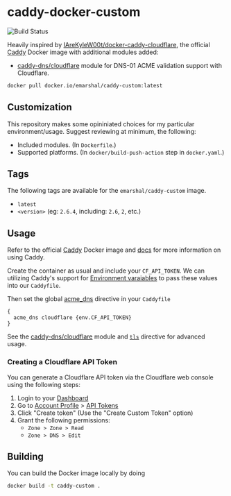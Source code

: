 # caddy-docker-custom

![Build Status](https://github.com/emarshal/caddy-docker-custom/actions/workflows/docker.yaml/badge.svg)

Heavily inspired by [IAreKyleW00t/docker-caddy-cloudflare](https://github.com/IAreKyleW00t/docker-caddy-cloudflare), the official [Caddy](https://hub.docker.com/_/caddy) Docker image with additional modules added:
* [caddy-dns/cloudflare](https://github.com/caddy-dns/cloudflare) module for DNS-01 ACME validation support with Cloudflare.

```sh
docker pull docker.io/emarshal/caddy-custom:latest
```

## Customization

This repository makes some opininiated choices for my particular environment/usage. Suggest reviewing at minimum, the following:

* Included modules. (In `Dockerfile`.)
* Supported platforms. (In `docker/build-push-action` step in `docker.yaml`.)

## Tags

The following tags are available for the `emarshal/caddy-custom` image.

* `latest`
* `<version>` (eg: `2.6.4`, including: `2.6`, `2`, etc.)

## Usage

Refer to the official [Caddy](https://hub.docker.com/_/caddy) Docker image and [docs](https://caddyserver.com/docs/) for more information on using Caddy.

Create the container as usual and include your `CF_API_TOKEN`. We can utilizing Caddy's support for [Environment varaiables](https://caddyserver.com/docs/caddyfile/concepts#environment-variables) to pass these values into our `Caddyfile`.

Then set the global [acme_dns](https://caddyserver.com/docs/caddyfile/options#acme-dns) directive in your `Caddyfile`

```
{
  acme_dns cloudflare {env.CF_API_TOKEN}
}
```

See the [caddy-dns/cloudflare](https://github.com/caddy-dns/cloudflare) module and [`tls`](https://caddyserver.com/docs/caddyfile/directives/tls#tls) directive for advanced usage.

### Creating a Cloudflare API Token

You can generate a Cloudflare API token via the Cloudflare web console using the following steps:

1. Login to your [Dashboard](https://dash.cloudflare.com/)
2. Go to [Account Profile](https://dash.cloudflare.com/profile) > [API Tokens](https://dash.cloudflare.com/profile/api-tokens)
3. Click "Create token" (Use the "Create Custom Token" option)
4. Grant the following permissions:
   * `Zone > Zone > Read`
   * `Zone > DNS > Edit`

## Building

You can build the Docker image locally by doing

```sh
docker build -t caddy-custom .
```
